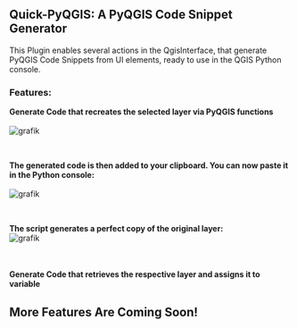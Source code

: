 ## Quick-PyQGIS: A PyQGIS Code Snippet Generator

This Plugin enables several actions in the QgisInterface, that generate PyQGIS Code Snippets from UI elements, ready to use in the QGIS Python console.

### Features:
**Generate Code that recreates the selected layer via PyQGIS functions**
<br><br>
![grafik](https://github.com/user-attachments/assets/c35c3dd7-8566-4b23-a4bf-c627c3a7ddd3)

<br>

**The generated code is then added to your clipboard. You can now paste it in the Python console:**<br><br>
![grafik](https://github.com/user-attachments/assets/ea1c3688-7319-4e9a-b8c7-13e64b6722cf)

<br>

**The script generates a perfect copy of the original layer:**<br>
![grafik](https://github.com/user-attachments/assets/60109d6e-f03d-44b9-9328-62bcf09ec6a2)

<br><br>
**Generate Code that retrieves the respective layer and assigns it to variable**

## More Features Are Coming Soon!

